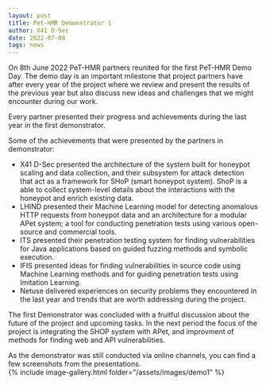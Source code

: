 ```yaml
---
layout: post
title: Pet-HMR Demonstrator 1
author: X41 D-Sec
date: 2022-07-08
tags: news
---
```


On 8th June 2022 PeT-HMR partners reunited for the first PeT-HMR Demo Day. 
The demo day is an important milestone that project partners have after every 
year of the project where we review and present the results of the previous year
but also discuss new ideas and challenges that we might encounter during our work.  

Every partner presented their progress and achievements during the last year 
in the first demonstrator. 

Some of the achievements that were presented by the partners in demonstrator: 

- X41 D-Sec presented the architecture of the system built for honeypot scaling
and data collection, and their subsystem for attack detection that act as 
a framework for SHoP (smart honeypot system). 
ShoP is a able to collect system-level details about the interactions 
with the honeypot and enrich existing data. 
- LHIND presented their Machine Learning model for detecting anomalous HTTP
requests from honeypot data and an architecture for a modular APet system; 
a tool for conducting penetration tests using various open-source and commercial tools. 
- ITS presented their penetration testing system for finding vulnerabilities 
for Java applications based on guided fuzzing methods and symbolic execution. 
- IFIS presented ideas for finding vulnerabilities in source code using 
Machine Learning methods and for guiding penetration tests using Imitation Learning.  
- Netuse delivered experiences on security problems they encountered in the last
year and trends that are worth addressing during the project. 

The first Demonstrator was concluded with a fruitful discussion about the future
of the project and upcoming tasks. In the next period the focus of the project
is integrating the SHOP system with APet, and improvment of methods 
for finding web and API vulnerabilities.   


As the demonstrator was still conducted via online channels, you can find a few screenshots from the presentations.  
{% include image-gallery.html folder="/assets/images/demo1" %}

<!--- 
![image1](/assets/images/demo1/demo1-scr1.png){:height="50%" width="50%"} 
![image2](/assets/images/demo1/demo1-scr2.png){:height="50%" width="50%"}
![image3](/assets/images/demo1/demo1-scr3.png){:height="50%" width="50%"}
![image4](/assets/images/demo1/demo1-scr4.png){:height="50%" width="50%"}
![image5](/assets/images/demo1/demo1-scr5.png){:height="50%" width="50%"}
--->
